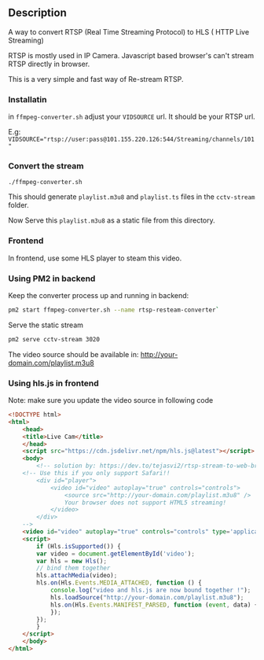 ## Description
A way to convert RTSP (Real Time Streaming Protocol) to HLS ( HTTP Live Streaming)

RTSP is mostly used in IP Camera. Javascript based browser's can't stream RTSP directly in browser.

This is a very simple and fast way of Re-stream RTSP.

### Installatin
in `ffmpeg-converter.sh` adjust your `VIDSOURCE` url. It should be your RTSP url.

E.g: `VIDSOURCE="rtsp://user:pass@101.155.220.126:544/Streaming/channels/101"`

### Convert the stream
`./ffmpeg-converter.sh`

This should generate `playlist.m3u8` and `playlist.ts` files in the `cctv-stream` folder.

Now Serve this `playlist.m3u8` as a static file from this directory.

### Frontend

In frontend, use some HLS player to steam this video.

### Using PM2 in backend
Keep the converter process up and running in backend: 
```bash
pm2 start ffmpeg-converter.sh --name rtsp-resteam-converter`
```
Serve the static stream
```bash
pm2 serve cctv-stream 3020 
```
The video source should be available in: http://your-domain.com/playlist.m3u8

### Using hls.js in frontend
Note: make sure you update the video source in following code

```html
<!DOCTYPE html>
<html>
    <head>
    <title>Live Cam</title>
    </head>
    <script src="https://cdn.jsdelivr.net/npm/hls.js@latest"></script>
    <body>
        <!-- solution by: https://dev.to/tejasvi2/rtsp-stream-to-web-browser-using-ffmpeg-1cb -->
    <!-- Use this if you only support Safari!!
        <div id="player">
            <video id="video" autoplay="true" controls="controls">
                <source src="http://your-domain.com/playlist.m3u8" />
                Your browser does not support HTML5 streaming!
            </video>
        </div>
    -->
    <video id="video" autoplay="true" controls="controls" type='application/x-mpegURL' width="50%"></video>
    <script>
        if (Hls.isSupported()) {
        var video = document.getElementById('video');
        var hls = new Hls();
        // bind them together
        hls.attachMedia(video);
        hls.on(Hls.Events.MEDIA_ATTACHED, function () {
            console.log("video and hls.js are now bound together !");
            hls.loadSource("http://your-domain.com/playlist.m3u8");
            hls.on(Hls.Events.MANIFEST_PARSED, function (event, data) {
            });
        });
        }
    </script>
    </body>
</html>
```